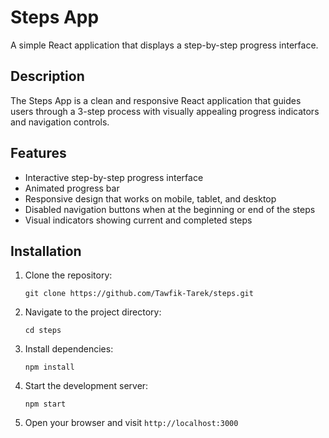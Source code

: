 # Steps App

A simple React application that displays a step-by-step progress interface.

## Description

The Steps App is a clean and responsive React application that guides users through a 3-step process with visually appealing progress indicators and navigation controls.

## Features

- Interactive step-by-step progress interface
- Animated progress bar
- Responsive design that works on mobile, tablet, and desktop
- Disabled navigation buttons when at the beginning or end of the steps
- Visual indicators showing current and completed steps


## Installation

1. Clone the repository:

   ```
   git clone https://github.com/Tawfik-Tarek/steps.git
   ```

2. Navigate to the project directory:

   ```
   cd steps
   ```

3. Install dependencies:

   ```
   npm install
   ```

4. Start the development server:

   ```
   npm start
   ```

5. Open your browser and visit `http://localhost:3000`

